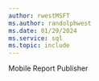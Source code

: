 ```yaml
---
author: rwestMSFT
ms.author: randolphwest
ms.date: 01/29/2024
ms.service: sql
ms.topic: include
---
```

Mobile Report Publisher 
